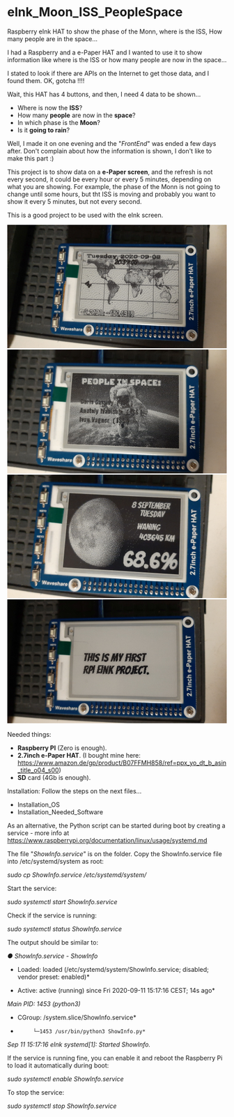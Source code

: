 # eInk_Moon_ISS_PeopleSpace
Raspberry eInk HAT to show the phase of the Monn, where is the ISS, How many people are in the space...


I had a Raspberry and a e-Paper HAT and I wanted to use it to show information like where is the ISS or how many people are now in the space...

I stated to look if there are APIs on the Internet to get those data, and I found them.
OK, gotcha !!!!

Wait, this HAT has 4 buttons, and then, I need 4 data to be shown...

- Where is now the **ISS**?
- How many **people** are now in the **space**?
- In which phase is the **Moon**?
- Is it **going to rain**?

Well, I made it on one evening and the "*FrontEnd*" was ended a few days after.
Don't complain about how the information is shown, I don't like to make this part :)


This project is to show data on a **e-Paper screen**, and the refresh is not every second, it could be every hour or every 5 minutes, depending on what you are showing.
For example, the phase of the Monn is not going to change until some hours, but tht ISS is moving and probably you want to show it every 5 minutes, but not every second.

This is a good project to be used with the eInk screen.

![Alt text](ISS.jpg?raw=true "Where is the ISS")
![Alt text](People_Space.jpg?raw=true "Who is on the Space?")
![Alt text](Moon_phase.jpg?raw=true "Moon Phase")
![Alt text](Message.jpg?raw=true "Message")


Needed things:
- **Raspberry PI** (Zero is enough).
- **2.7inch e-Paper HAT**. (I bought mine here: https://www.amazon.de/gp/product/B07FFMH858/ref=ppx_yo_dt_b_asin_title_o04_s00)
- **SD** card (4Gb is enough).


Installation:
Follow the steps on the next files...
- Installation_OS
- Installation_Needed_Software

As an alternative, the Python script can be started during boot by creating a service - more info at https://www.raspberrypi.org/documentation/linux/usage/systemd.md

The file "*ShowInfo.service*" is on the folder.
Copy the ShowInfo.service file into /etc/systemd/system as root:

*sudo cp ShowInfo.service /etc/systemd/system/*

Start the service:

*sudo systemctl start ShowInfo.service*

Check if the service is running:

*sudo systemctl status ShowInfo.service*

The output should be similar to:



*● ShowInfo.service - ShowInfo*

*  Loaded: loaded (/etc/systemd/system/ShowInfo.service; disabled; vendor preset: enabled)*
  
*  Active: active (running) since Fri 2020-09-11 15:17:16 CEST; 14s ago*
  
*Main PID: 1453 (python3)*

*  CGroup: /system.slice/ShowInfo.service*
  
*          └─1453 /usr/bin/python3 ShowInfo.py*

*Sep 11 15:17:16 eInk systemd[1]: Started ShowInfo.*


If the service is running fine, you can enable it and reboot the Raspberry Pi to load it automatically during boot:

*sudo systemctl enable ShowInfo.service*

To stop the service:

*sudo systemctl stop ShowInfo.service*

